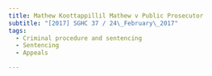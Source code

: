 ```yaml
---
title: Mathew Koottappillil Mathew v Public Prosecutor 
subtitle: "[2017] SGHC 37 / 24\_February\_2017"
tags:
  - Criminal procedure and sentencing
  - Sentencing
  - Appeals

---
```


